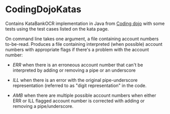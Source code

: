 # CodingDojoKatas

Contains KataBankOCR implementation in Java from [Coding dojo](http://codingdojo.org/cgi-bin/index.pl?KataBankOCR) with some tests using the test cases listed on the kata page.

On command line takes one argument, a file containing account numbers to-be-read. Produces a file containing interpreted (when possible) account numbers with appropriate flags if there's a problem with the account number:

  - *ERR* when there is an erroneous account number that can't be interpreted by adding or removing a pipe or an underscore
  
  - *ILL* when there is an error with the original pipe-underscore representation (referred to as "digit representation" in the code.
  
  - *AMB* when there are multiple possible account numbers when either ERR or ILL flagged account number is corrected with adding or removing a pipe/underscore.
